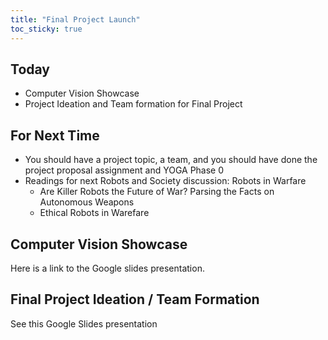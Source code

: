 ```yaml
---
title: "Final Project Launch"
toc_sticky: true
---
```


## Today

* Computer Vision Showcase
* Project Ideation and Team formation for Final Project

## For Next Time

* You should have a project topic, a team, and you should have done the project proposal assignment and YOGA Phase 0
* Readings for next Robots and Society discussion: Robots in Warfare
   * <a-no-proxy href="https://www.nytimes.com/2018/11/15/magazine/autonomous-robots-weapons.html"> Are Killer Robots the Future of War? Parsing the Facts on Autonomous Weapons </a-no-proxy>
   * <a-no-proxy href="https://www.cc.gatech.edu/ai/robot-lab/online-publications/arkin-rev.pdf"> Ethical Robots in Warefare </a-no-proxy>

## Computer Vision Showcase

Here is a link to the <a-no-proxy href="https://docs.google.com/presentation/d/16MP_i-zvejJnQz3gKDnGnSNnWbznMzdVVEQdMdAOzsM/edit?usp=sharing">Google slides presentation</a-no-proxy>.

## Final Project Ideation / Team Formation

See this <a-no-proxy href="https://docs.google.com/presentation/d/1ZfY-0IQvRMDlvKaXZ06lIamujyVIaHCi3cGwJmPZcZg/edit?usp=sharing">Google Slides presentation</a-no-proxy>